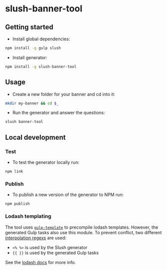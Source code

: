 # slush-banner-tool

## Getting started

- Install global dependencies:

```bash
npm install -g gulp slush
```

- Install generator:

```bash
npm install -g slush-banner-tool
```

## Usage

- Create a new folder for your banner and cd into it:

```bash
mkdir my-banner && cd $_
```

- Run the generator and answer the questions:

```bash
slush banner-tool
```

## Local development

### Test

- To test the generator locally run:

```
npm link
```

### Publish

- To publish a new version of the generator to NPM run:

```
npm publish
```

### Lodash templating

The tool uses [`gulp-template`](https://github.com/sindresorhus/gulp-template) to precompile lodash templates. However, the generated Gulp tasks also use this module. To prevent conflict, two different [interpolation regexs](https://lodash.com/docs#templateSettings-interpolate) are used:

- `<% %>` is used by the Slush generator
- `{{ }}` is used by the generated Gulp tasks

See the [lodash docs](https://lodash.com/docs#template) for more info.
